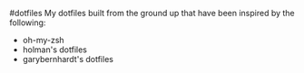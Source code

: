 #dotfiles
My dotfiles built from the ground up that have been inspired by the following:

*  oh-my-zsh
*  holman's dotfiles
*  garybernhardt's dotfiles
